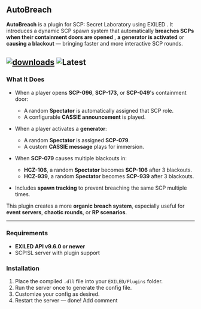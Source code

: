 ## AutoBreach 

**AutoBreach** is a plugin for SCP: Secret Laboratory using EXILED . It introduces a dynamic SCP spawn system that automatically **breaches SCPs when their containment doors are opened** , **a generator is activated** or **causing a blackout** — bringing faster and more interactive SCP rounds.

[![downloads](https://img.shields.io/github/downloads/TheKolo12/AutoBreach/total?style=for-the-badge&logo=icloud&color=%233A6D8C)](https://github.com/TheKolo12/AutoBreach/releases/latest)
![Latest](https://img.shields.io/github/v/release/TheKolo12/AutoBreach?style=for-the-badge&label=Latest%20Release&color=%23D91656)
---

### **What It Does**

* When a player opens **SCP-096**, **SCP-173**, or **SCP-049**'s containment door:

  * A random **Spectator** is automatically assigned that SCP role.
  * A configurable **CASSIE announcement** is played.
* When a player activates a **generator**:

  * A random **Spectator** is assigned **SCP-079**.
  * A custom **CASSIE message** plays for immersion.
* When **SCP-079** causes multiple blackouts in:

  * **HCZ-106**, a random **Spectator** becomes **SCP-106** after 3 blackouts.
  * **HCZ-939**, a random **Spectator** becomes **SCP-939** after 3 blackouts.
* Includes **spawn tracking** to prevent breaching the same SCP multiple times.

This plugin creates a more **organic breach system**, especially useful for **event servers**, **chaotic rounds**, or **RP scenarios**.

---

### Requirements

* **EXILED API v9.6.0 or newer**
* SCP\:SL server with plugin support

### Installation

1. Place the compiled `.dll` file into your `EXILED/Plugins` folder.
2. Run the server once to generate the config file.
3. Customize your config as desired.
4. Restart the server — done!
Add comment
